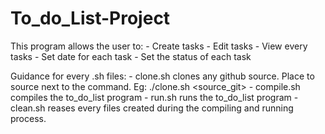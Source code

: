 # To_do_List-Project

This program allows the user to:
    - Create tasks
    - Edit tasks
    - View every tasks
    - Set date for each task
    - Set the status of each task

Guidance for every .sh files:
    - clone.sh clones any github source. Place to source next to the command. Eg: ./clone.sh <source_git>
    - compile.sh compiles the to_do_list program
    - run.sh runs the to_do_list program
    - clean.sh reases every files created during the compiling and running process.